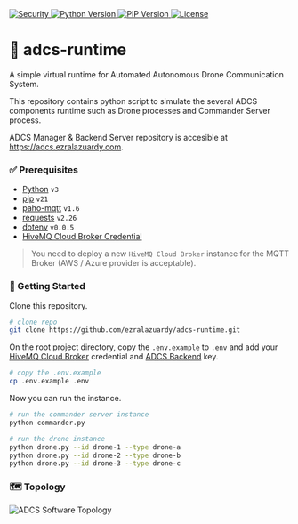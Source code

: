 <a href="https://github.com/ezralazuardy/adcs-runtime/actions/workflows/codeql-analysis.yml">
  <img src="https://img.shields.io/github/workflow/status/ezralazuardy/adcs-runtime/CodeQL?label=security" alt="Security">
</a>
<a href="https://www.python.org">
    <img alt="Python Version" src="https://img.shields.io/badge/python-%3E%3D%203-blue">
</a>
<a href="https://pypi.org/project/pip">
    <img alt="PIP Version" src="https://img.shields.io/badge/pip-%3E%3D%2021-cadetblue">
</a>
<a href="https://github.com/ezralazuardy/adcs-runtime/blob/master/LICENSE">
  <img src="https://img.shields.io/github/license/ezralazuardy/pluvia-api" alt="License">
</a>

# 🤖 adcs-runtime

A simple virtual runtime for Automated Autonomous Drone Communication System.

This repository contains python script to simulate the several ADCS components runtime such as Drone processes and Commander Server process.

ADCS Manager & Backend Server repository is accesible at https://adcs.ezralazuardy.com.

### ✅ Prerequisites

* [Python](https://www.python.org) `v3`
* [pip](https://pypi.org/project/pip) `v21`
* [paho-mqtt](https://pypi.org/project/paho-mqtt) `v1.6`
* [requests](https://pypi.org/project/requests) `v2.26`
* [dotenv](https://pypi.org/project/dotenv) `v0.0.5`
* [HiveMQ Cloud Broker Credential](https://www.hivemq.com/mqtt-cloud-broker)

> You need to deploy a new `HiveMQ Cloud Broker` instance for the MQTT Broker (AWS / Azure provider is acceptable).

### 🚀 Getting Started

Clone this repository.

```bash
# clone repo
git clone https://github.com/ezralazuardy/adcs-runtime.git
```

On the root project directory, copy the `.env.example` to `.env` and add your
[HiveMQ Cloud Broker](https://www.hivemq.com/mqtt-cloud-broker) credential and
[ADCS Backend](https://github.com/ezralazuardy/adcs) key.

```bash
# copy the .env.example
cp .env.example .env
```

Now you can run the instance.

``` bash
# run the commander server instance
python commander.py

# run the drone instance
python drone.py --id drone-1 --type drone-a
python drone.py --id drone-2 --type drone-b
python drone.py --id drone-3 --type drone-c
```

### 🗺️ Topology

![ADCS Software Topology](https://user-images.githubusercontent.com/24422019/144341602-86e17ae4-3991-470f-9d56-b5dd3ac18941.png)
